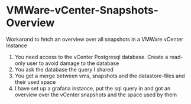 # VMWare-vCenter-Snapshots-Overview
Workarond to fetch an overview over all snapshots in a VMWare vCenter Instance

1. You need access to the vCenter Postgresql database. Create a read-only user to avoid damage to the database
2. You ask the database the query I shared
3. You get a merge between vms, snapshots and the datastore-files and their used space
4. I have set up a grafana instance, put the sql query in and got an overview over the vCenter snapshots and the space used by them
